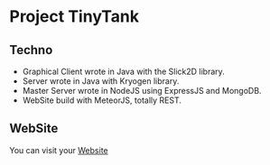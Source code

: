 # Project TinyTank

## Techno

* Graphical Client wrote in Java with the Slick2D library.
* Server wrote in Java with Kryogen library.
* Master Server wrote in NodeJS using ExpressJS and MongoDB.
* WebSite build with MeteorJS, totally REST.

## WebSite

You can visit your [Website](http://tinytank.lefrantguillaume.com)
